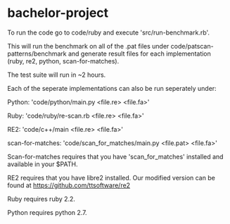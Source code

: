# bachelor-project
To run the code go to code/ruby and execute 'src/run-benchmark.rb'.

This will run the benchmark on all of the .pat files under code/patscan-patterns/benchmark
and generate result files for each implementation (ruby, re2, python, scan-for-matches).

The test suite will run in ~2 hours.

Each of the seperate implementations can also be run seperately under:

Python: 'code/python/main.py \<file.re\> \<file.fa\>'

Ruby: 'code/ruby/re-scan.rb \<file.re\> \<file.fa\>'

RE2: 'code/c++/main \<file.re\> \<file.fa\>'

scan-for-matches: 'code/scan_for_matches/main.py \<file.pat\> \<file.fa\>'

Scan-for-matches requires that you have 'scan_for_matches' installed and available in your $PATH.

RE2 requires that you have libre2 installed. Our modified version can be found at https://github.com/ttsoftware/re2

Ruby requires ruby 2.2.

Python requires python 2.7.

